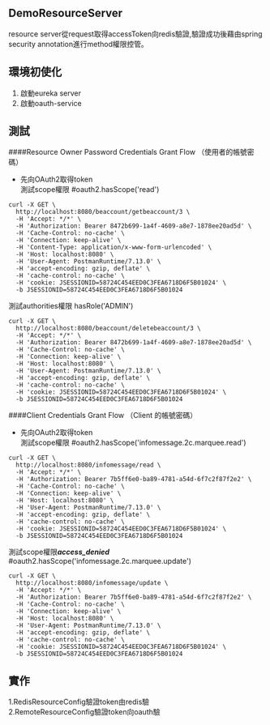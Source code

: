 DemoResourceServer
---
resource server從request取得accessToken向redis驗證,驗證成功後藉由spring security annotation進行method權限控管。  
  
環境初使化
---
1. 啟動eureka server
2. 啟動oauth-service

測試
---
####Resource Owner Password Credentials Grant Flow （使用者的帳號密碼）
* 先向OAuth2取得token  
測試scope權限 #oauth2.hasScope('read')
````
curl -X GET \
  http://localhost:8080/beaccount/getbeaccount/3 \
  -H 'Accept: */*' \
  -H 'Authorization: Bearer 8472b699-1a4f-4609-a8e7-1878ee20ad5d' \
  -H 'Cache-Control: no-cache' \
  -H 'Connection: keep-alive' \
  -H 'Content-Type: application/x-www-form-urlencoded' \
  -H 'Host: localhost:8080' \
  -H 'User-Agent: PostmanRuntime/7.13.0' \
  -H 'accept-encoding: gzip, deflate' \
  -H 'cache-control: no-cache' \
  -H 'cookie: JSESSIONID=58724C454EED0C3FEA6718D6F5B01024' \
  -b JSESSIONID=58724C454EED0C3FEA6718D6F5B01024
````  
測試authorities權限 hasRole('ADMIN')
````
curl -X GET \
  http://localhost:8080/beaccount/deletebeaccount/3 \
  -H 'Accept: */*' \
  -H 'Authorization: Bearer 8472b699-1a4f-4609-a8e7-1878ee20ad5d' \
  -H 'Cache-Control: no-cache' \
  -H 'Connection: keep-alive' \
  -H 'Host: localhost:8080' \
  -H 'User-Agent: PostmanRuntime/7.13.0' \
  -H 'accept-encoding: gzip, deflate' \
  -H 'cache-control: no-cache' \
  -H 'cookie: JSESSIONID=58724C454EED0C3FEA6718D6F5B01024' \
  -b JSESSIONID=58724C454EED0C3FEA6718D6F5B01024
````  
####Client Credentials Grant Flow （Client 的帳號密碼）
* 先向OAuth2取得token  
測試scope權限 #oauth2.hasScope('infomessage.2c.marquee.read')
````$xslt
curl -X GET \
  http://localhost:8080/infomessage/read \
  -H 'Accept: */*' \
  -H 'Authorization: Bearer 7b5ff6e0-ba89-4781-a54d-6f7c2f87f2e2' \
  -H 'Cache-Control: no-cache' \
  -H 'Connection: keep-alive' \
  -H 'Host: localhost:8080' \
  -H 'User-Agent: PostmanRuntime/7.13.0' \
  -H 'accept-encoding: gzip, deflate' \
  -H 'cache-control: no-cache' \
  -H 'cookie: JSESSIONID=58724C454EED0C3FEA6718D6F5B01024' \
  -b JSESSIONID=58724C454EED0C3FEA6718D6F5B01024
````
測試scope權限***access_denied*** #oauth2.hasScope('infomessage.2c.marquee.update') 
````
curl -X GET \
  http://localhost:8080/infomessage/update \
  -H 'Accept: */*' \
  -H 'Authorization: Bearer 7b5ff6e0-ba89-4781-a54d-6f7c2f87f2e2' \
  -H 'Cache-Control: no-cache' \
  -H 'Connection: keep-alive' \
  -H 'Host: localhost:8080' \
  -H 'User-Agent: PostmanRuntime/7.13.0' \
  -H 'accept-encoding: gzip, deflate' \
  -H 'cache-control: no-cache' \
  -H 'cookie: JSESSIONID=58724C454EED0C3FEA6718D6F5B01024' \
  -b JSESSIONID=58724C454EED0C3FEA6718D6F5B01024
````  
實作
---
1.RedisResourceConfig驗證token由redis驗  
2.RemoteResourceConfig驗證token向oauth驗